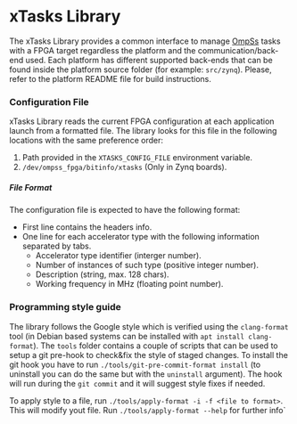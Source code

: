 # xTasks Library

The xTasks Library provides a common interface to manage [OmpSs](https://pm.bsc.es/ompss) tasks with a FPGA target regardless the platform and the communication/back-end used.
Each platform has different supported back-ends that can be found inside the platform source folder (for example: `src/zynq`).
Please, refer to the platform README file for build instructions.

### Configuration File

xTasks Library reads the current FPGA configuration at each application launch from a formatted file.
The library looks for this file in the following locations with the same preference order:
 1. Path provided in the `XTASKS_CONFIG_FILE` environment variable.
 2. `/dev/ompss_fpga/bitinfo/xtasks` (Only in Zynq boards).

##### File Format

The configuration file is expected to have the following format:
 - First line contains the headers info.
 - One line for each accelerator type with the following information separated by tabs.
   - Accelerator type identifier (interger number).
   - Number of instances of such type (positive integer number).
   - Description (string, max. 128 chars).
   - Working frequency in MHz (floating point number).

### Programming style guide

The library follows the Google style which is verified using the `clang-format` tool (in Debian based systems can be installed with `apt install clang-format`).
The `tools` folder contains a couple of scripts that can be used to setup a git pre-hook to check&fix the style of staged changes.
To install the git hook you have to run `./tools/git-pre-commit-format install` (to uninstall you can do the same but with the `uninstall` argument).
The hook will run during the `git commit` and it will suggest style fixes if needed.

To apply style to a file, run `./tools/apply-format -i -f <file to format>`. This will modify yout file.
Run `./tools/apply-format --help` for further info`
